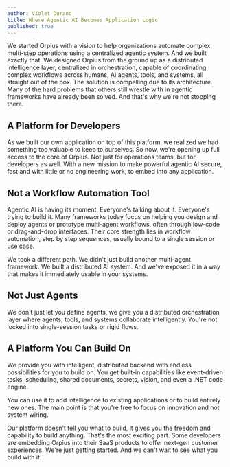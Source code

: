 ```yaml
---
author: Violet Durand
title: Where Agentic AI Becomes Application Logic
published: true
---
```


We started Orpius with a vision to help organizations automate complex, multi-step operations using a centralized agentic system. And we built exactly that. We designed Orpius from the ground up as a distributed intelligence layer, centralized in orchestration, capable of coordinating complex workflows across humans, AI agents, tools, and systems, all straight out of the box. The solution is compelling due to its architecture. Many of the hard problems that others still wrestle with in agentic frameworks have already been solved. And that's why we're not stopping there.

## A Platform for Developers
As we built our own application on top of this platform, we realized we had something too valuable to keep to ourselves. So now, we're opening up full access to the core of Orpius. Not just for operations teams, but for developers as well. With a new mission to make powerful agentic AI secure, fast and with little or no engineering work, to embed into any application.

## Not a Workflow Automation Tool
Agentic AI is having its moment. Everyone's talking about it. Everyone's trying to build it. Many frameworks today focus on helping you design and deploy agents or prototype multi-agent workflows, often through low-code or drag-and-drop interfaces.
Their core strength lies in workflow automation, step by step sequences, usually bound to a single session or use case.

We took a different path. We didn't just build another multi-agent framework. We built a distributed AI system. And we've exposed it in a way that makes it immediately usable in your systems.

## Not Just Agents
We don't just let you define agents, we give you a distributed orchestration layer where agents, tools, and systems collaborate intelligently. You're not locked into single-session tasks or rigid flows.


## A Platform You Can Build On
We provide you with intelligent, distributed backend with endless possibilities for you to build on. You get built-in capabilities like event-driven tasks, scheduling, shared documents, secrets, vision, and even a .NET code engine.

You can use it to add intelligence to existing applications or to build entirely new ones. The main point is that you're free to focus on innovation and not system wiring.


Our platform doesn't tell you what to build, it gives you the freedom and capability to build anything. That's the most exciting part. Some developers are embedding Orpius into their SaaS products to offer next-gen customer experiences.
We're just getting started. And we can't wait to see what you build with it.